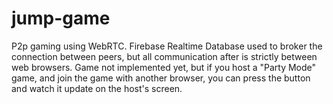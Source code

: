 # jump-game
P2p gaming using WebRTC.  Firebase Realtime Database used to broker the connection between peers, but all communication after is strictly between web browsers.
Game not implemented yet, but if you host a "Party Mode" game, and join the game with another browser, you can press the button and watch it update on the host's screen.
